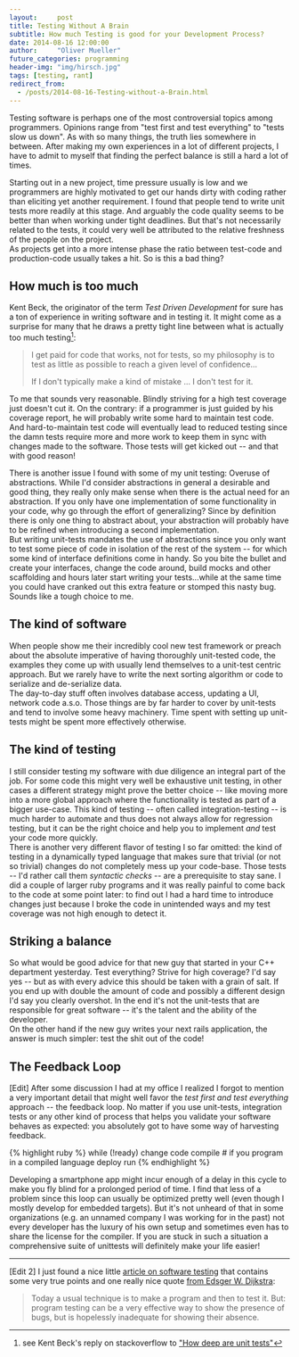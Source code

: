 ```yaml
---
layout:     post
title: Testing Without A Brain
subtitle: How much Testing is good for your Development Process?
date: 2014-08-16 12:00:00
author:     "Oliver Mueller"
future_categories: programming
header-img: "img/hirsch.jpg"
tags: [testing, rant]
redirect_from:
  - /posts/2014-08-16-Testing-without-a-Brain.html
---
```


Testing software is perhaps one of the most controversial topics among programmers. Opinions range
from "test first and test everything" to "tests slow us down". As with so many things, the truth
lies somewhere in between. After making my own experiences in a lot of different projects, I have to
admit to myself that finding the perfect balance is still a hard a lot of times.

Starting out in a new project, time pressure usually is low and we programmers are highly
motivated to get our hands dirty with coding rather than eliciting yet another requirement. I found
that people tend to write unit tests more readily at this stage. And arguably the code quality seems
to be better than when working under tight deadlines. But that's not necessarily related to the
tests, it could very well be attributed to the relative freshness of the people on the project.  
As projects get into a more intense phase the ratio between test-code and production-code usually
takes a hit. So is this a bad thing?

## How much is too much

Kent Beck, the originator of the term *Test Driven Development* for sure has a ton of experience
in writing software and in testing it. It might come as a surprise for many that he draws a pretty
tight line between what is actually too much testing[^1]:

> I get paid for code that works, not for tests, so my philosophy is to test as little as possible
> to reach a given level of confidence...
>
> If I don't typically make a kind of mistake ... I don't
> test for it.

To me that sounds very reasonable. Blindly striving for a high test coverage just doesn't cut it. On
the contrary: if a programmer is just guided by his coverage report, he will probably write some
hard to maintain test code. And hard-to-maintain test code will eventually lead to reduced testing
since the damn tests require more and more work to keep them in sync with changes made to the
software. Those tests will get kicked out -- and that with good reason!

There is another issue I found with some of my unit testing: Overuse of abstractions. While I'd
consider abstractions in general a desirable and good thing, they really only make sense when there
is the actual need for an abstraction. If you only have one implementation of some functionality in
your code, why go through the effort of generalizing? Since by definition there is only one thing to
abstract about, your abstraction will probably have to be refined when introducing a second
implementation.  
But writing unit-tests mandates the use of abstractions since you only want to test some piece of
code in isolation of the rest of the system -- for which some kind of interface definitions come in
handy. So you bite the bullet and create your interfaces, change the code around, build mocks and
other scaffolding and hours later start writing your tests...while at the same time you could have
cranked out this extra feature or stomped this nasty bug. Sounds like a tough choice to me.

## The kind of software

When people show me their incredibly cool new test framework or preach about the absolute imperative
of having thoroughly unit-tested code, the examples they come up with usually lend themselves to a
unit-test centric approach. But we rarely have to write the next sorting algorithm or code to
serialize and de-serialize data.  
The day-to-day stuff often involves database access, updating a UI,
network code a.s.o. Those things are by far harder to cover by unit-tests and tend to involve some
heavy machinery. Time spent with setting up unit-tests might be spent more effectively otherwise.  

## The kind of testing

I still consider testing my software with due diligence an integral part of the job. For some code
this might very well be exhaustive unit testing, in other cases a different strategy might prove
the better choice -- like moving more into a more global approach where the functionality is tested
as part of a bigger use-case. This kind of testing -- often called integration-testing -- is much
harder to automate and thus does not always allow for regression testing, but it can be the right
choice and help you to implement *and* test your code more quickly.  
There is another very different flavor of testing I so far omitted: the kind of testing in a
dynamically typed language that makes sure that trivial (or not so trivial) changes do not completely
mess up your code-base. Those tests -- I'd rather call them *syntactic checks* -- are a
prerequisite to stay sane. I did a couple of larger ruby programs and it was really painful to come
back to the code at some point later: to find out I had a hard time to introduce changes just
because I broke the code in unintended ways and my test coverage was not high enough to detect it.

## Striking a balance

So what would be good advice for that new guy that started in your C++ department yesterday. Test
everything? Strive for high coverage? I'd say yes -- but as with every advice this should be taken
with a grain of salt. If you end up with double the amount of code and possibly a different design
I'd say you clearly overshot. In the end it's not the unit-tests that are responsible for great
software -- it's the talent and the ability of the developer.  
On the other hand if the new guy writes your next rails application, the answer is much simpler:
test the shit out of the code!

## The Feedback Loop

[Edit] After some discussion I had at my office I realized I forgot to mention a very important detail that
might well favor the *test first and test everything* approach -- the feedback loop. No matter if you
use unit-tests, integration tests or any other kind of process that helps you validate your software
behaves as expected: you absolutely got to have some way of harvesting feedback.

{% highlight ruby %}
while (!ready)
  change code
  compile # if you program in a compiled language
  deploy
  run
{% endhighlight %}

Developing a smartphone app might incur enough of a delay in this cycle to make you fly blind for a
prolonged period of time. I find that less of a problem since this loop can usually be optimized
pretty well (even though I mostly develop for embedded targets). But it's not unheard of that in
some organizations (e.g. an unnamed company I was working for in the past) not every developer has
the luxury of his own setup and sometimes even has to share the license for the compiler. If you are
stuck in such a situation a comprehensive suite of unittests will definitely make your life easier!

-----

[Edit 2] I just found a nice little [article on software testing] that contains some very true points
and one really nice quote [from Edsger W. Dijkstra]:

> Today a usual technique is to make a program and then to test it. But: program testing can be a very
> effective way to show the presence of bugs, but is hopelessly inadequate for showing their absence.

[^1]: see Kent Beck's reply on stackoverflow to ["How deep are unit tests"]

["How deep are unit tests"]:http://stackoverflow.com/questions/153234/how-deep-are-your-unit-tests
[from Edsger W. Dijkstra]:https://www.cs.utexas.edu/~EWD/transcriptions/EWD03xx/EWD340.html
[article on software testing]:http://stoneship.org/essays/tdd-bypasses-your-brain/

